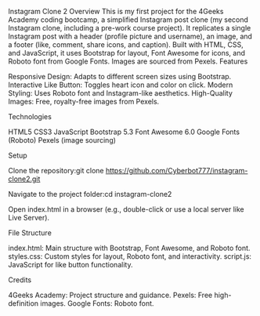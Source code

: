 Instagram Clone 2
Overview
This is my first project for the 4Geeks Academy coding bootcamp, a simplified Instagram post clone (my second Instagram clone, including a pre-work course project). It replicates a single Instagram post with a header (profile picture and username), an image, and a footer (like, comment, share icons, and caption). Built with HTML, CSS, and JavaScript, it uses Bootstrap for layout, Font Awesome for icons, and Roboto font from Google Fonts. Images are sourced from Pexels.
Features

Responsive Design: Adapts to different screen sizes using Bootstrap.
Interactive Like Button: Toggles heart icon and color on click.
Modern Styling: Uses Roboto font and Instagram-like aesthetics.
High-Quality Images: Free, royalty-free images from Pexels.

Technologies

HTML5
CSS3
JavaScript
Bootstrap 5.3
Font Awesome 6.0
Google Fonts (Roboto)
Pexels (image sourcing)

Setup

Clone the repository:git clone https://github.com/Cyberbot777/instagram-clone2.git

Navigate to the project folder:cd instagram-clone2

Open index.html in a browser (e.g., double-click or use a local server like Live Server).

File Structure

index.html: Main structure with Bootstrap, Font Awesome, and Roboto font.
styles.css: Custom styles for layout, Roboto font, and interactivity.
script.js: JavaScript for like button functionality.

Credits

4Geeks Academy: Project structure and guidance.
Pexels: Free high-definition images.
Google Fonts: Roboto font.
